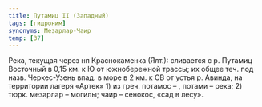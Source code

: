 ```yaml
---
title: Путамиц II (Западный)
tags: [гидроним]
synonyms: Мезарлар-Чаир
temp: [З7]
---
```


Река, текущая через нп Краснокаменка (Ялт.): сливается с р. Путамиц Восточный в
0,15 км. к Ю от южнобережной трассы; их общее теч. под назв. Черкес-Узень впад.
в море в 2 км. к СВ от устья р. Авинда, на территории лагеря «Артек» 1) из греч.
потамос – , потами – река; 2) тюрк. мезарлар – могилы; чаир – сенокос, «сад в
лесу».

